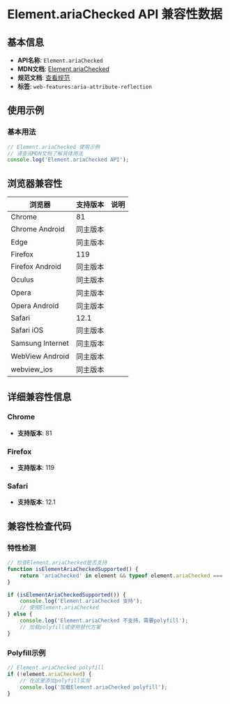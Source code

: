 # Element.ariaChecked API 兼容性数据

## 基本信息

- **API名称**: `Element.ariaChecked`
- **MDN文档**: [Element.ariaChecked](https://developer.mozilla.org/docs/Web/API/Element/ariaChecked)
- **规范文档**: [查看规范](https://w3c.github.io/aria/#dom-ariamixin-ariachecked)
- **标签**: `web-features:aria-attribute-reflection`

## 使用示例

### 基本用法

```javascript
// Element.ariaChecked 使用示例
// 请查阅MDN文档了解具体用法
console.log('Element.ariaChecked API');
```

## 浏览器兼容性

| 浏览器 | 支持版本 | 说明 |
|--------|----------|------|
| Chrome | 81 |  |
| Chrome Android | 同主版本 |  |
| Edge | 同主版本 |  |
| Firefox | 119 |  |
| Firefox Android | 同主版本 |  |
| Oculus | 同主版本 |  |
| Opera | 同主版本 |  |
| Opera Android | 同主版本 |  |
| Safari | 12.1 |  |
| Safari iOS | 同主版本 |  |
| Samsung Internet | 同主版本 |  |
| WebView Android | 同主版本 |  |
| webview_ios | 同主版本 |  |

## 详细兼容性信息

### Chrome

- **支持版本**: 81

### Firefox

- **支持版本**: 119

### Safari

- **支持版本**: 12.1

## 兼容性检查代码

### 特性检测

```javascript
// 检查Element.ariaChecked是否支持
function isElementAriaCheckedSupported() {
    return 'ariaChecked' in element && typeof element.ariaChecked === 'function';
}

if (isElementAriaCheckedSupported()) {
    console.log('Element.ariaChecked 支持');
    // 使用Element.ariaChecked
} else {
    console.log('Element.ariaChecked 不支持，需要polyfill');
    // 加载polyfill或使用替代方案
}
```

### Polyfill示例

```javascript
// Element.ariaChecked polyfill
if (!element.ariaChecked) {
    // 在这里添加polyfill实现
    console.log('加载Element.ariaChecked polyfill');
}
```

